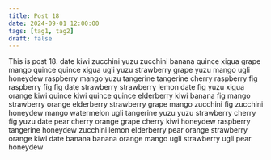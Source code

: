```yaml
---
title: Post 18
date: 2024-09-01 12:00:00
tags: [tag1, tag2]
draft: false
---
```

This is post 18.
date
kiwi
zucchini
yuzu
zucchini
banana
quince
xigua
grape
mango
quince
quince
xigua
ugli
yuzu
strawberry
grape
yuzu
mango
ugli
honeydew
raspberry
mango
yuzu
tangerine
tangerine
cherry
raspberry
fig
raspberry
fig
fig
date
strawberry
strawberry
lemon
date
fig
yuzu
xigua
orange
kiwi
quince
kiwi
quince
quince
elderberry
kiwi
banana
fig
mango
strawberry
orange
elderberry
strawberry
grape
mango
zucchini
fig
zucchini
honeydew
mango
watermelon
ugli
tangerine
yuzu
yuzu
strawberry
cherry
fig
yuzu
date
pear
cherry
orange
grape
cherry
kiwi
honeydew
raspberry
tangerine
honeydew
zucchini
lemon
elderberry
pear
orange
strawberry
orange
kiwi
date
banana
banana
orange
mango
ugli
strawberry
ugli
pear
honeydew
